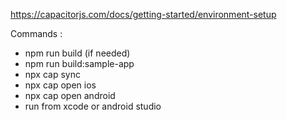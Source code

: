 https://capacitorjs.com/docs/getting-started/environment-setup

Commands :

- npm run build (if needed)
- npm run build:sample-app
- npx cap sync
- npx cap open ios
- npx cap open android
- run from xcode or android studio
